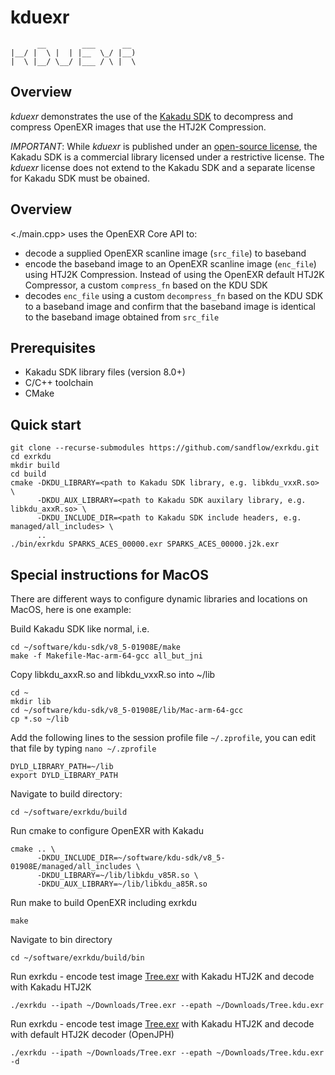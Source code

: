 # kduexr

          __        ___      __ 
    |__/ |  \ |  | |__  \_/ |__)
    |  \ |__/ \__/ |___ / \ |  \

## Overview

_kduexr_ demonstrates the use of the [Kakadu SDK](https://kakadusoftware.com/)
to decompress and compress OpenEXR images that use the HTJ2K Compression.

_IMPORTANT_: While _kduexr_ is published under an [open-source
license](./LICENSE.txt), the Kakadu SDK is a commercial library licensed under a
restrictive license. The _kduexr_ license does not extend to the Kakadu SDK and a
separate license for Kakadu SDK must be obained.

## Overview

<./main.cpp> uses the OpenEXR Core API to:

- decode a supplied OpenEXR scanline image (`src_file`) to baseband
- encode the baseband image to an OpenEXR scanline image (`enc_file`) using HTJ2K
  Compression. Instead of using the OpenEXR default HTJ2K Compressor, a custom
  `compress_fn` based on the KDU SDK
- decodes `enc_file` using a custom `decompress_fn` based on the KDU SDK to a
  baseband image and confirm that the baseband image is identical to the
  baseband image obtained from `src_file`

## Prerequisites

* Kakadu SDK library files (version 8.0+)
* C/C++ toolchain
* CMake

## Quick start

    git clone --recurse-submodules https://github.com/sandflow/exrkdu.git
    cd exrkdu
    mkdir build
    cd build
    cmake -DKDU_LIBRARY=<path to Kakadu SDK library, e.g. libkdu_vxxR.so> \
          -DKDU_AUX_LIBRARY=<path to Kakadu SDK auxilary library, e.g. libkdu_axxR.so> \
          -DKDU_INCLUDE_DIR=<path to Kakadu SDK include headers, e.g. managed/all_includes> \
          ..
    ./bin/exrkdu SPARKS_ACES_00000.exr SPARKS_ACES_00000.j2k.exr

## Special instructions for MacOS

There are different ways to configure dynamic libraries and locations on MacOS, here is one example:

Build Kakadu SDK like normal, i.e.

    cd ~/software/kdu-sdk/v8_5-01908E/make
    make -f Makefile-Mac-arm-64-gcc all_but_jni

Copy  libkdu_axxR.so and libkdu_vxxR.so into ~/lib

    cd ~
    mkdir lib
    cd ~/software/kdu-sdk/v8_5-01908E/lib/Mac-arm-64-gcc
    cp *.so ~/lib

Add the following lines to the session profile file `~/.zprofile`, you can edit that file by typing `nano ~/.zprofile`

    DYLD_LIBRARY_PATH=~/lib
    export DYLD_LIBRARY_PATH

Navigate to build directory:

    cd ~/software/exrkdu/build

Run cmake to configure OpenEXR with Kakadu

    cmake .. \
          -DKDU_INCLUDE_DIR=~/software/kdu-sdk/v8_5-01908E/managed/all_includes \
          -DKDU_LIBRARY=~/lib/libkdu_v85R.so \
          -DKDU_AUX_LIBRARY=~/lib/libkdu_a85R.so

Run make to build OpenEXR including exrkdu

    make

Navigate to bin directory

    cd ~/software/exrkdu/build/bin

Run exrkdu - encode test image [Tree.exr](https://openexr.com/en/latest/test_images/ScanLines/Tree.html) with Kakadu HTJ2K and decode with Kakadu HTJ2K

    ./exrkdu --ipath ~/Downloads/Tree.exr --epath ~/Downloads/Tree.kdu.exr

Run exrkdu - encode test image [Tree.exr](https://openexr.com/en/latest/test_images/ScanLines/Tree.html) with Kakadu HTJ2K and decode with default HTJ2K decoder (OpenJPH)

    ./exrkdu --ipath ~/Downloads/Tree.exr --epath ~/Downloads/Tree.kdu.exr -d

